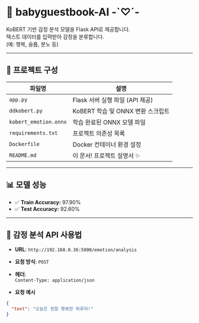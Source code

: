 # 🍼 babyguestbook-AI  -`♡´-

KoBERT 기반 감정 분석 모델을 Flask API로 제공합니다.  
텍스트 데이터를 입력받아 감정을 분류합니다.  
(예: 행복, 슬픔, 분노 등)

---

## 🚀 프로젝트 구성

| 파일명 | 설명 |
|--------|------|
| `app.py` | Flask 서버 실행 파일 (API 제공) |
| `ddkobert.py` | KoBERT 학습 및 ONNX 변환 스크립트 |
| `kobert_emotion.onnx` | 학습 완료된 ONNX 모델 파일 |
| `requirements.txt` | 프로젝트 의존성 목록 |
| `Dockerfile` | Docker 컨테이너 환경 설정 |
| `README.md` | 이 문서! 프로젝트 설명서 ✨ |

---

## 📊 모델 성능

- ✅ **Train Accuracy:** 97.90%  
- ✅ **Test Accuracy:** 92.60%  

---

## 📡 감정 분석 API 사용법

- **URL**: `http://192.168.0.36:5000/emotion/analysis`
- **요청 방식**: `POST`
- **헤더**:  
  `Content-Type: application/json`

- **요청 예시**
```json
{
  "text": "오늘은 정말 행복한 하루야!"
}
